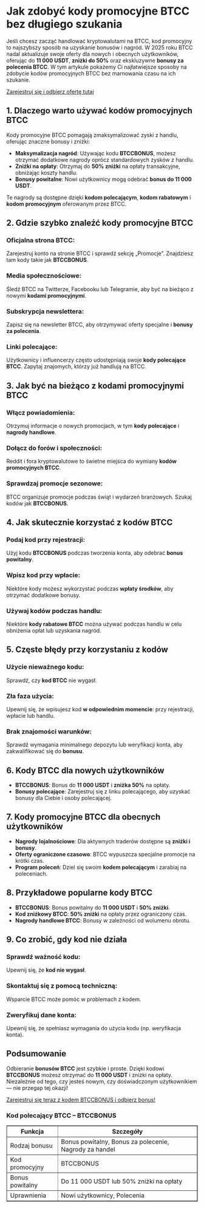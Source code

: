 <h1>Jak zdobyć kody promocyjne BTCC bez długiego szukania</h1>
<p>Jeśli chcesz zacząć handlować kryptowalutami na BTCC, kod promocyjny to najszybszy sposób na uzyskanie bonusów i nagród. W 2025 roku BTCC nadal aktualizuje swoje oferty dla nowych i obecnych użytkowników, oferując do <strong>11 000 USDT</strong>, <strong>zniżki do 50%</strong> oraz ekskluzywne <strong>bonusy za polecenia BTCC</strong>. W tym artykule pokażemy Ci najłatwiejsze sposoby na zdobycie kodów promocyjnych BTCC bez marnowania czasu na ich szukanie.</p>

<p><a href="https://partner.btcc.com/us/c/BTCCBONUS/9303" target="_blank">Zarejestruj się i odbierz ofertę tutaj</a></p>

<img src="https://images.mirror-media.xyz/publication-images/coUQdNFTBSC-vRmh-Y4B7.png?height=500&amp;width=1000" decoding="async" data-nimg="fill" class="css-xah9so" style="position: absolute; inset: 0px; box-sizing: border-box; padding: 0px; border: none; margin: auto; display: block; width: 0px; height: 0px; min-width: 100%; max-width: 100%; min-height: 100%; max-height: 100%;">
<h2>1. Dlaczego warto używać kodów promocyjnych BTCC</h2>
<p>Kody promocyjne BTCC pomagają zmaksymalizować zyski z handlu, oferując znaczne bonusy i zniżki:</p>
<ul>
<li><strong>Maksymalizacja nagród</strong>: Używając kodu <strong>BTCCBONUS</strong>, możesz otrzymać dodatkowe nagrody oprócz standardowych zysków z handlu.</li>
<li><strong>Zniżki na opłaty</strong>: Otrzymaj do <strong>50% zniżki</strong> na opłaty transakcyjne, obniżając koszty handlu.</li>
<li><strong>Bonusy powitalne</strong>: Nowi użytkownicy mogą odebrać <strong>bonus do 11 000 USDT</strong>.</li>
</ul>
<p>Te nagrody są dostępne dzięki <strong>kodom polecającym</strong>, <strong>kodom rabatowym</strong> i <strong>kodom promocyjnym</strong> oferowanym przez BTCC.</p>

<h2>2. Gdzie szybko znaleźć kody promocyjne BTCC</h2>
<h3>Oficjalna strona BTCC:</h3>
<p>Zarejestruj konto na stronie BTCC i sprawdź sekcję „Promocje”. Znajdziesz tam kody takie jak <strong>BTCCBONUS</strong>.</p>
<h3>Media społecznościowe:</h3>
<p>Śledź BTCC na Twitterze, Facebooku lub Telegramie, aby być na bieżąco z nowymi <strong>kodami promocyjnymi</strong>.</p>
<h3>Subskrypcja newslettera:</h3>
<p>Zapisz się na newsletter BTCC, aby otrzymywać oferty specjalne i <strong>bonusy za polecenia</strong>.</p>
<h3>Linki polecające:</h3>
<p>Użytkownicy i influencerzy często udostępniają swoje <strong>kody polecające BTCC</strong>. Zapytaj znajomych, którzy już handlują na BTCC.</p>

<h2>3. Jak być na bieżąco z kodami promocyjnymi BTCC</h2>
<h3>Włącz powiadomienia:</h3>
<p>Otrzymuj informacje o nowych promocjach, w tym <strong>kody polecające</strong> i <strong>nagrody handlowe</strong>.</p>
<h3>Dołącz do forów i społeczności:</h3>
<p>Reddit i fora kryptowalutowe to świetne miejsca do wymiany <strong>kodów promocyjnych BTCC</strong>.</p>
<h3>Sprawdzaj promocje sezonowe:</h3>
<p>BTCC organizuje promocje podczas świąt i wydarzeń branżowych. Szukaj kodów jak <strong>BTCCBONUS</strong>.</p>

<h2>4. Jak skutecznie korzystać z kodów BTCC</h2>
<h3>Podaj kod przy rejestracji:</h3>
<p>Użyj kodu <strong>BTCCBONUS</strong> podczas tworzenia konta, aby odebrać <strong>bonus powitalny</strong>.</p>
<h3>Wpisz kod przy wpłacie:</h3>
<p>Niektóre kody możesz wykorzystać podczas <strong>wpłaty środków</strong>, aby otrzymać dodatkowe bonusy.</p>
<h3>Używaj kodów podczas handlu:</h3>
<p>Niektóre <strong>kody rabatowe BTCC</strong> można używać podczas handlu w celu obniżenia opłat lub uzyskania nagród.</p>

<h2>5. Częste błędy przy korzystaniu z kodów</h2>
<h3>Użycie nieważnego kodu:</h3>
<p>Sprawdź, czy <strong>kod BTCC</strong> nie wygasł.</p>
<h3>Zła faza użycia:</h3>
<p>Upewnij się, że wpisujesz kod <strong>w odpowiednim momencie</strong>: przy rejestracji, wpłacie lub handlu.</p>
<h3>Brak znajomości warunków:</h3>
<p>Sprawdź wymagania minimalnego depozytu lub weryfikacji konta, aby zakwalifikować się do <strong>bonusu</strong>.</p>

<h2>6. Kody BTCC dla nowych użytkowników</h2>
<ul>
<li><strong>BTCCBONUS</strong>: Bonus do <strong>11 000 USDT</strong> i <strong>zniżka 50%</strong> na opłaty.</li>
<li><strong>Bonusy polecające</strong>: Zarejestruj się z linku polecającego, aby uzyskać bonusy dla Ciebie i osoby polecającej.</li>
</ul>

<h2>7. Kody promocyjne BTCC dla obecnych użytkowników</h2>
<ul>
<li><strong>Nagrody lojalnościowe</strong>: Dla aktywnych traderów dostępne są <strong>zniżki i bonusy</strong>.</li>
<li><strong>Oferty ograniczone czasowo</strong>: BTCC wypuszcza specjalne promocje na krótki czas.</li>
<li><strong>Program poleceń</strong>: Dziel się swoim <strong>kodem polecającym</strong> i zarabiaj na poleceniach.</li>
</ul>

<h2>8. Przykładowe popularne kody BTCC</h2>
<ul>
<li><strong>BTCCBONUS</strong>: Bonus powitalny do <strong>11 000 USDT</strong> i <strong>50% zniżki</strong>.</li>
<li><strong>Kod zniżkowy BTCC</strong>: <strong>50% zniżki</strong> na opłaty przez ograniczony czas.</li>
<li><strong>Nagrody handlowe BTCC</strong>: Bonusy w zależności od wolumenu obrotu.</li>
</ul>

<h2>9. Co zrobić, gdy kod nie działa</h2>
<h3>Sprawdź ważność kodu:</h3>
<p>Upewnij się, że <strong>kod nie wygasł</strong>.</p>
<h3>Skontaktuj się z pomocą techniczną:</h3>
<p>Wsparcie BTCC może pomóc w problemach z kodem.</p>
<h3>Zweryfikuj dane konta:</h3>
<p>Upewnij się, że spełniasz wymagania do użycia kodu (np. weryfikacja konta).</p>

<h2>Podsumowanie</h2>
<p>Odbieranie <strong>bonusów BTCC</strong> jest szybkie i proste. Dzięki kodowi <strong>BTCCBONUS</strong> możesz otrzymać do <strong>11 000 USDT</strong> i zniżki na opłaty. Niezależnie od tego, czy jesteś nowym, czy doświadczonym użytkownikiem — nie przegap tej okazji!</p>
<p><a href="https://partner.btcc.com/us/c/BTCCBONUS/9303">Zarejestruj się teraz z kodem BTCCBONUS i odbierz bonus!</a></p>
<h3>Kod polecający BTCC – BTCCBONUS</h3>
<table border="1">
<thead>
<tr>
<th>Funkcja</th>
<th>Szczegóły</th>
</tr>
</thead>
<tbody>
<tr>
<td>Rodzaj bonusu</td>
<td>Bonus powitalny, Bonus za polecenie, Nagrody za handel</td>
</tr>
<tr>
<td>Kod promocyjny</td>
<td>BTCCBONUS</td>
</tr>
<tr>
<td>Bonus powitalny</td>
<td>Do 11 000 USDT lub 50% zniżki na opłaty</td>
</tr>
<tr>
<td>Uprawnienia</td>
<td>Nowi użytkownicy, Polecenia</td>
</tr>
</tbody>
</table>
